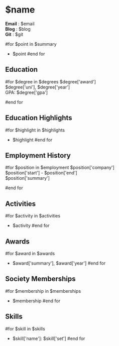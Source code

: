 $name
=====

**Email** : $email  
**Blog**  : $blog  
**Git**   : $git  


#for $point in $summary
 - $point
#end for


Education
---------  
#for $degree in $degrees
 $degree['award']  
 $degree['uni'], $degree['year']  
 GPA: $degree['gpa']  

#end for

Education Highlights
--------------------  
#for $highlight in $highlights
 - $highlight
#end for


Employment History
------------------  
#for $position in $employment
 $position['company']  
 $position['start'] - $position['end']  
 $position['summary']  

#end for

Activities
----------  
#for $activity in $activities
 - $activity
#end for


Awards
------  
#for $award in $awards
 - $award['summary'], $award['year']
#end for


Society Memberships
-------------------  
#for $membership in $memberships
 - $membership
#end for


Skills
------
#for $skill in $skills
 - $skill['name']: $skill['set']
#end for
